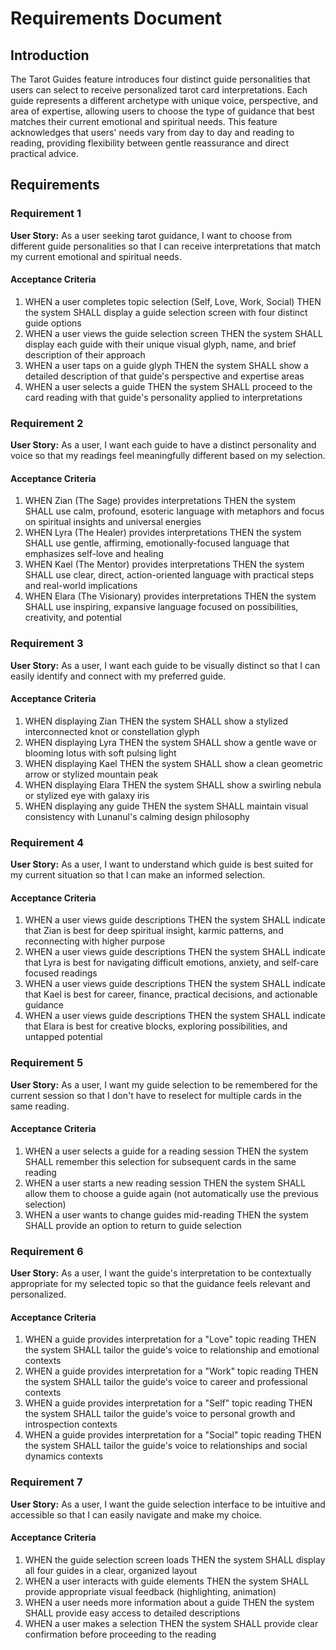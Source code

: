 # Requirements Document

## Introduction

The Tarot Guides feature introduces four distinct guide personalities that users can select to receive personalized tarot card interpretations. Each guide represents a different archetype with unique voice, perspective, and area of expertise, allowing users to choose the type of guidance that best matches their current emotional and spiritual needs. This feature acknowledges that users' needs vary from day to day and reading to reading, providing flexibility between gentle reassurance and direct practical advice.

## Requirements

### Requirement 1

**User Story:** As a user seeking tarot guidance, I want to choose from different guide personalities so that I can receive interpretations that match my current emotional and spiritual needs.

#### Acceptance Criteria

1. WHEN a user completes topic selection (Self, Love, Work, Social) THEN the system SHALL display a guide selection screen with four distinct guide options
2. WHEN a user views the guide selection screen THEN the system SHALL display each guide with their unique visual glyph, name, and brief description of their approach
3. WHEN a user taps on a guide glyph THEN the system SHALL show a detailed description of that guide's perspective and expertise areas
4. WHEN a user selects a guide THEN the system SHALL proceed to the card reading with that guide's personality applied to interpretations

### Requirement 2

**User Story:** As a user, I want each guide to have a distinct personality and voice so that my readings feel meaningfully different based on my selection.

#### Acceptance Criteria

1. WHEN Zian (The Sage) provides interpretations THEN the system SHALL use calm, profound, esoteric language with metaphors and focus on spiritual insights and universal energies
2. WHEN Lyra (The Healer) provides interpretations THEN the system SHALL use gentle, affirming, emotionally-focused language that emphasizes self-love and healing
3. WHEN Kael (The Mentor) provides interpretations THEN the system SHALL use clear, direct, action-oriented language with practical steps and real-world implications
4. WHEN Elara (The Visionary) provides interpretations THEN the system SHALL use inspiring, expansive language focused on possibilities, creativity, and potential

### Requirement 3

**User Story:** As a user, I want each guide to be visually distinct so that I can easily identify and connect with my preferred guide.

#### Acceptance Criteria

1. WHEN displaying Zian THEN the system SHALL show a stylized interconnected knot or constellation glyph
2. WHEN displaying Lyra THEN the system SHALL show a gentle wave or blooming lotus with soft pulsing light
3. WHEN displaying Kael THEN the system SHALL show a clean geometric arrow or stylized mountain peak
4. WHEN displaying Elara THEN the system SHALL show a swirling nebula or stylized eye with galaxy iris
5. WHEN displaying any guide THEN the system SHALL maintain visual consistency with Lunanul's calming design philosophy

### Requirement 4

**User Story:** As a user, I want to understand which guide is best suited for my current situation so that I can make an informed selection.

#### Acceptance Criteria

1. WHEN a user views guide descriptions THEN the system SHALL indicate that Zian is best for deep spiritual insight, karmic patterns, and reconnecting with higher purpose
2. WHEN a user views guide descriptions THEN the system SHALL indicate that Lyra is best for navigating difficult emotions, anxiety, and self-care focused readings
3. WHEN a user views guide descriptions THEN the system SHALL indicate that Kael is best for career, finance, practical decisions, and actionable guidance
4. WHEN a user views guide descriptions THEN the system SHALL indicate that Elara is best for creative blocks, exploring possibilities, and untapped potential

### Requirement 5

**User Story:** As a user, I want my guide selection to be remembered for the current session so that I don't have to reselect for multiple cards in the same reading.

#### Acceptance Criteria

1. WHEN a user selects a guide for a reading session THEN the system SHALL remember this selection for subsequent cards in the same reading
2. WHEN a user starts a new reading session THEN the system SHALL allow them to choose a guide again (not automatically use the previous selection)
3. WHEN a user wants to change guides mid-reading THEN the system SHALL provide an option to return to guide selection

### Requirement 6

**User Story:** As a user, I want the guide's interpretation to be contextually appropriate for my selected topic so that the guidance feels relevant and personalized.

#### Acceptance Criteria

1. WHEN a guide provides interpretation for a "Love" topic reading THEN the system SHALL tailor the guide's voice to relationship and emotional contexts
2. WHEN a guide provides interpretation for a "Work" topic reading THEN the system SHALL tailor the guide's voice to career and professional contexts
3. WHEN a guide provides interpretation for a "Self" topic reading THEN the system SHALL tailor the guide's voice to personal growth and introspection contexts
4. WHEN a guide provides interpretation for a "Social" topic reading THEN the system SHALL tailor the guide's voice to relationships and social dynamics contexts

### Requirement 7

**User Story:** As a user, I want the guide selection interface to be intuitive and accessible so that I can easily navigate and make my choice.

#### Acceptance Criteria

1. WHEN the guide selection screen loads THEN the system SHALL display all four guides in a clear, organized layout
2. WHEN a user interacts with guide elements THEN the system SHALL provide appropriate visual feedback (highlighting, animation)
3. WHEN a user needs more information about a guide THEN the system SHALL provide easy access to detailed descriptions
4. WHEN a user makes a selection THEN the system SHALL provide clear confirmation before proceeding to the reading
